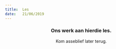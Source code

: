 ```yaml
---
title:  Les
date:   21/06/2019
---
```


### <center>Ons werk aan hierdie les.</center>
<center>Kom asseblief later terug.</center>